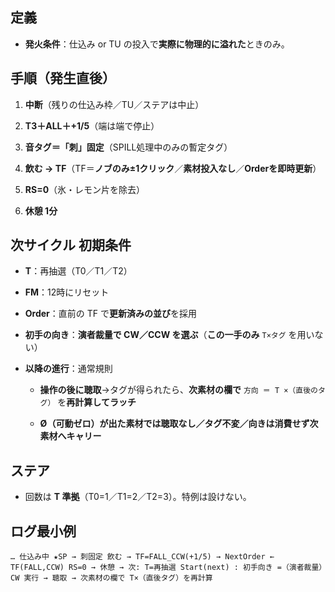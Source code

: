 ## 定義

- **発火条件**：仕込み or TU の投入で**実際に物理的に溢れた**ときのみ。
    

## 手順（発生直後）

1. **中断**（残りの仕込み枠／TU／ステアは中止）
    
2. **T3＋ALL＋+1/5**（端は端で停止）
    
3. **音タグ＝「刺」固定**（SPILL処理中のみの暫定タグ）
    
4. **飲む → TF**（TF＝**ノブのみ±1クリック**／**素材投入なし**／**Orderを即時更新**）
    
5. **RS=0**（氷・レモン片を除去）
    
6. **休憩 1分**
    

## 次サイクル 初期条件

- **T**：再抽選（T0／T1／T2）
    
- **FM**：12時にリセット
    
- **Order**：直前の TF で**更新済みの並び**を採用
    
- **初手の向き**：**演者裁量で CW／CCW を選ぶ**（**この一手のみ** `T×タグ` を用いない）
    
- **以降の進行**：通常規則
    
    - **操作の後に聴取**→タグが得られたら、**次素材の欄で** `方向 ＝ T ×（直後のタグ）` を**再計算してラッチ**
        
    - **Ø（可動ゼロ）**が出た素材では**聴取なし／タグ不変／向きは消費せず次素材へキャリー**
        

## ステア

- 回数は **T 準拠**（T0=1／T1=2／T2=3）。特例は設けない。
    

## ログ最小例

`… 仕込み中 ★SP → 刺固定 飲む → TF=FALL_CCW(+1/5) → NextOrder ← TF(FALL,CCW) RS=0 → 休憩 → 次: T=再抽選 Start(next) : 初手向き =（演者裁量）CW 実行 → 聴取 → 次素材の欄で T×（直後タグ）を再計算`
